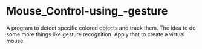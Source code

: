 # Mouse_Control-using_-gesture
A program to detect specific colored objects and track them. The idea to do some more things like gesture recognition. Apply that to create a virtual mouse.
